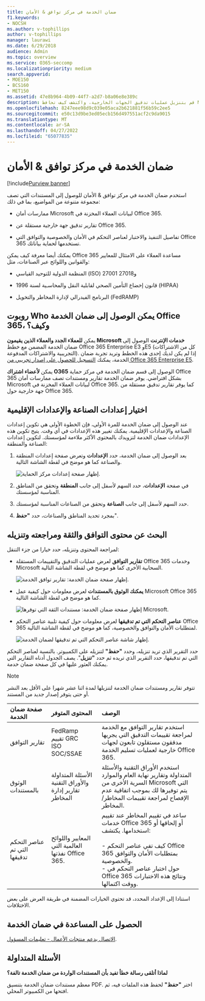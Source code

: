 ```yaml
---
title: ضمان الخدمة في مركز توافق & الأمان
f1.keywords:
- NOCSH
ms.author: v-tophillips
author: v-tophillips
manager: laurawi
ms.date: 6/29/2018
audience: Admin
ms.topic: overview
ms.service: O365-seccomp
ms.localizationpriority: medium
search.appverid:
- MOE150
- BCS160
- MET150
ms.assetid: 47e8b964-4b09-44f7-a2d7-b8a06e8e389c
description: قم بتنزيل عمليات تدقيق الجهات الخارجية، واكتشف كيف تحافظ Microsoft على أمان بيانات العملاء، وتعرف على كيفية التوافق مع ISO وHIAA وFINRA و FedRAMP عند استخدام Office 365.
ms.openlocfilehash: 8247eee98d9c039e05aca2b621881f56b59c2ee5
ms.sourcegitcommit: e50c13d9be3ed05ecb156d497551acf2c9da9015
ms.translationtype: MT
ms.contentlocale: ar-SA
ms.lasthandoff: 04/27/2022
ms.locfileid: "65077835"
---
```

# <a name="service-assurance-in-the-security--compliance-center"></a>ضمان الخدمة في مركز توافق & الأمان

[!include[Purview banner](../includes/purview-rebrand-banner.md)]

استخدم ضمان الخدمة في مركز توافق & الأمان للوصول إلى المستندات التي تصف مجموعة متنوعة من المواضيع، بما في ذلك: 
  
- ممارسات أمان Microsoft لبيانات العملاء المخزنة في Office 365. 
    
- تقارير تدقيق جهة خارجية مستقلة عن Office 365. 
    
- تفاصيل التنفيذ والاختبار لعناصر التحكم في الأمان والخصوصية والتوافق التي Office 365 تستخدمها لحماية بياناتك. 
    
يمكنك أيضا معرفة كيف يمكن Office 365 مساعدة العملاء على الامتثال للمعايير والقوانين واللوائح عبر الصناعات، مثل:
  
-  المنظمة الدولية للتوحيد القياسي (ISO) 27001 و27018 
    
- قانون إخضاع التأمين الصحي لقابلية النقل والمحاسـية لسنة 1996 (HIPAA)
    
- البرنامج الفيدرالي لإدارة المخاطر والتخويل (FedRAMP)
    
## <a name="who-can-access-office-365-service-assurance-and-how"></a>روبوت Who يمكن الوصول إلى ضمان الخدمة Office 365، وكيف؟

 يمكن **للعملاء الجدد والعملاء الذين يقيمون Microsoft خدمات الإنترنت** الوصول إلى ضمان الخدمة المضمن مع خطط Office 365 Enterprise E3 وE5 (كل من الاشتراكات التجريبية والاشتراكات المدفوعة). إذا لم يكن لديك إحدى هذه الخطط وتريد تجربة ضمان الخدمة، يمكنك [التسجيل للحصول على إصدار تجريبي من Office 365 Enterprise E5](https://go.microsoft.com/fwlink/p/?LinkID=698279).
  
 يمكن **لأعضاء اشتراك O365** الوصول إلى قسم ضمان الخدمة في مركز حماية Office 365 بشكل افتراضي. يوفر ضمان الخدمة تقارير ومستندات تصف ممارسات أمان Microsoft لبيانات العملاء المخزنة في Office 365. كما يوفر تقارير تدقيق مستقلة من جهة خارجية حول Office 365.
 
## <a name="choose-your-industry-and-regional-settings"></a>اختيار إعدادات الصناعة والإعدادات الإقليمية
<a name="Chooseyourindustryregional"> </a>

عند الوصول إلى ضمان الخدمة للمرة الأولى، فإن الخطوة الأولى هي تكوين إعدادات الصناعة والإعدادات الإقليمية. يمكنك تغيير هذه الإعدادات في أي وقت. يتيح تكوين هذه الإعدادات ضمان الخدمة لتزويدك بالمحتوى الأكثر ملاءمة لمؤسستك. لتكوين إعدادات الصناعة والمنطقة:
  
1. بعد الوصول إلى ضمان الخدمة، حدد **الإعدادات** وتعرض صفحة إعدادات المنطقة والصناعة كما هو موضح في لقطة الشاشة التالية. 
    
    ![إظهار صفحة إعدادات مركز الحماية.](../media/101716e8-9c0a-4839-a2c0-f6aacf64eb9d.png)
  
2. في صفحة **الإعدادات**، حدد السهم لأسفل إلى جانب **المنطقة** وتحقق من المناطق المناسبة لمؤسستك. 
    
3. حدد السهم لأسفل إلى جانب **الصناعة** وتحقق من الصناعات المناسبة لمؤسستك. 
    
4. بمجرد تحديد المناطق والصناعات، حدد **"حفظ**".
    
## <a name="find-review-and-download-compliance-and-trust-content"></a>البحث عن محتوى التوافق والثقة ومراجعته وتنزيله
<a name="Chooseyourindustryregional"> </a>

لمراجعة المحتوى وتنزيله، حدد خيارا من جزء التنقل:
  
- **تقارير التوافق** لعرض عمليات التدقيق والتقييمات المستقلة Office 365 وخدمات Microsoft السحابية الأخرى كما هو موضح في لقطة الشاشة التالية. 
    
    ![إظهار صفحة ضمان الخدمة: تقارير توافق الخدمة.](../media/149f2181-a558-4963-85e5-8d5ebc7cdac8.png)
  
- **يمكنك الوثوق بالمستندات** لعرض معلومات حول كيفية عمل Microsoft Office 365 كما هو موضح في لقطة الشاشة التالية. 
    
    ![إظهار صفحة ضمان الخدمة: مستندات الثقة التي توفرها Microsoft.](../media/5dd4e89a-25a2-45e7-8d6c-a5c5b9237327.png)
  
- **عناصر التحكم التي تم تدقيقها** لعرض معلومات حول كيفية تلبية عناصر التحكم Office 365 لمتطلبات الأمان والتوافق والخصوصية، كما هو موضح في لقطة الشاشة التالية. 
    
    ![إظهار شاشة عناصر التحكم التي تم تدقيقها لضمان الخدمة.](../media/4baf252b-603d-45e0-af12-32616154df65.png)
  
حدد التقرير الذي تريد تنزيله، وحدد **"حفظ"** لتنزيله على الكمبيوتر. بالنسبة لعناصر التحكم التي تم تدقيقها، حدد التقرير الذي تريده ثم حدد **"تنزيل**". يصف الجدول أدناه التقارير التي يمكنك العثور عليها في كل صفحة ضمان خدمة. 
  
> [!NOTE]
> تتوفر تقارير ومستندات ضمان الخدمة لتنزيلها لمدة اثنا عشر شهرا على الأقل بعد النشر أو حتى يتوفر إصدار جديد من المستند. 
  
|**صفحة ضمان الخدمة**|**المحتوى المتوفر**|**الوصف**|
|:-----|:-----|:-----|
|تقارير التوافق  <br/> | FedRamp  <br/>  تقييم GRC  <br/>  ISO  <br/>  SOC/SSAE  <br/> |استخدم تقارير التوافق مع الخدمة لمراجعة تقييمات التدقيق التي يجريها مدققون مستقلون تابعون لجهات خارجية لعمليات تسليم الخدمة Office 365.  <br/> |
|الوثوق بالمستندات  <br/> | الأسئلة المتداولة والأوراق التقنية  <br/>  تقارير إدارة المخاطر  <br/> |استخدم الأوراق التقنية والأسئلة المتداولة وتقارير نهاية العام والموارد السرية الأخرى من Microsoft التي يتم توفيرها لك بموجب اتفاقية عدم الإفصاح لمراجعة تقييمات المخاطر/ المخاطر.  <br/> |
|عناصر التحكم التي تم تدقيقها  <br/> |المعايير واللوائح العالمية التي نفذتها Office 365.  <br/> | ساعد في تقييم المخاطر عند تقييم خدمات Office 365 أو إلحاقها أو استخدامها. يكتشف:  <br/> <br/>- كيف تفي عناصر التحكم Office 365 بمتطلبات الأمان والتوافق والخصوصية.  <br/>- حول اختبار عناصر التحكم في Office 365 ونتائج هذه الاختبارات ووقت اكتمالها.  <br/> |
   
استنادا إلى الإعداد المحدد، قد تحتوي الخيارات المضمنة في طريقة العرض على بعض الاختلافات.
    
## <a name="get-help-with-service-assurance"></a>الحصول على المساعدة في ضمان الخدمة
<a name="addother"> </a>

[الاتصال بدعم منتجات الأعمال - تعليمات المسؤول](../admin/get-help-support.md).
  
## <a name="frequently-asked-questions"></a>الأسئلة المتداولة
<a name="addother"> </a>

 **لماذا أتلقى رسالة خطأ تفيد بأن المستندات الواردة من ضمان الخدمة تالفة؟**
  
معظم مستندات ضمان الخدمة بتنسيق PDF. اختر **"حفظ"** لحفظ هذه الملفات فيه، ثم افتحها من الكمبيوتر المحلي.